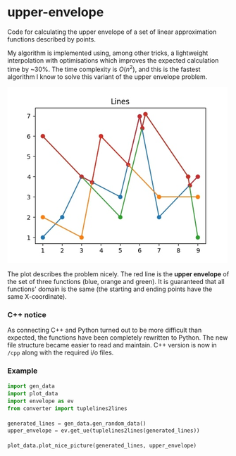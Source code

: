 # upper-envelope

Code for calculating the upper envelope of a set of linear approximation functions described by points.

My algorithm is implemented using, among other tricks, a lightweight interpolation with optimisations which improves the expected calculation time by ~30%. The time complexity is $O(n^2)$, and this is the fastest algorithm I know to solve this variant of the upper envelope problem.

![](problem.jpg)

The plot describes the problem nicely. The red line is the **upper envelope** of the set of three functions (blue, orange and green). It is guaranteed that all functions' domain is the same (the starting and ending points have the same X-coordinate).

### C++ notice

As connecting C++ and Python turned out to be more difficult than expected, the functions have been completely rewritten to Python. The new file structure became easier to read and maintain. C++ version is now in `/cpp` along with the required i/o files.

### Example

```python
import gen_data
import plot_data
import envelope as ev
from converter import tuplelines2lines

generated_lines = gen_data.gen_random_data()
upper_envelope = ev.get_ue(tuplelines2lines(generated_lines))

plot_data.plot_nice_picture(generated_lines, upper_envelope)
```
